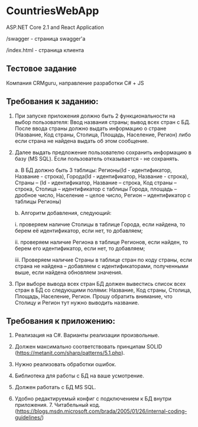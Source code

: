 # CountriesWebApp

ASP.NET Core 2.1 and React Application

/swagger - страница swagger'a

/index.html - страница клиента

## Тестовое задание

Компания CRMguru, направление разработки C# + JS

## Требования к заданию:

1. При запуске приложения должно быть 2 функциональности на выбор пользователя: Ввод названия страны; вывод всех стран с БД. После ввода страны должно выдать информацию о стране (Название, Код страны, Столица, Площадь, Население, Регион) либо если страна не найдена выдать об этом сообщение.

2. Далее выдать предложение пользователю сохранить информацию в базу (MS SQL). Если пользователь отказывается - не сохранять.

   a. В БД должно быть 3 таблицы: Регионы(Id - идентификатор, Название - строка), Города(Id - идентификатор, Название - строка), Страны – (Id - идентификатор, Название – строка, Код страны – строка, Столица – идентификатор с таблицы Города, площадь – дробное число, Население – целое число, Регион – идентификатор с таблицы Регионы)

   b. Алгоритм добавления, следующий:

      i. проверяем наличие Столицы в таблице Города, если найдена, то берем её идентификатор, если нет, то добавляем;

      ii. проверяем наличие Региона в таблице Регионов, если найден, то берем его идентификатор, если нет, то добавляем;

      iii. Проверяем наличие Страны в таблице стран по коду страны, если страна не найдена – добавляем с идентификаторами, полученными выше, если найдена обновляем значения.

3. При выборе вывода всех стран БД должен вывестись список всех стран в БД со следующими полями: Название, Код страны, Столица, Площадь, Население, Регион. Прошу обратить внимание, что Столицу и Регион тут нужно выводить название.

## Требования к приложению:

1. Реализация на C#. Варианты реализации произвольные.

2. Должен максимально соответствовать принципам SOLID (https://metanit.com/sharp/patterns/5.1.php).

3. Нужно реализовать обработки ошибок.

4. Библиотека для работы с БД на ваше усмотрение.

5. Должен работать с БД MS SQL.

6. Удобно редактируемый конфиг с подключением к БД внутри приложения. 7. Читабельный код. (https://blogs.msdn.microsoft.com/brada/2005/01/26/internal-coding-guidelines/)
